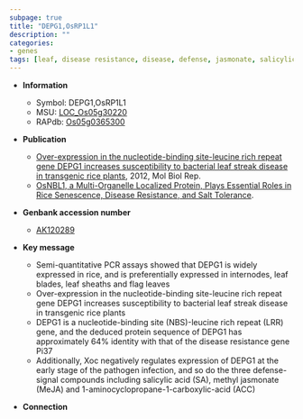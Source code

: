 ```yaml
---
subpage: true
title: "DEPG1,OsRP1L1"
description: ""
categories:
- genes
tags: [leaf, disease resistance, disease, defense, jasmonate, salicylic acid, sheath]
---
```


* **Information**  
    + Symbol: DEPG1,OsRP1L1  
    + MSU: [LOC_Os05g30220](http://rice.plantbiology.msu.edu/cgi-bin/ORF_infopage.cgi?orf=LOC_Os05g30220)  
    + RAPdb: [Os05g0365300](http://rapdb.dna.affrc.go.jp/viewer/gbrowse_details/irgsp1?name=Os05g0365300)  

* **Publication**  
    + [Over-expression in the nucleotide-binding site-leucine rich repeat gene DEPG1 increases susceptibility to bacterial leaf streak disease in transgenic rice plants](http://www.ncbi.nlm.nih.gov/pubmed?term=Over-expression+in+the+nucleotide-binding+site-leucine+rich+repeat+gene+DEPG1+increases+susceptibility+to+bacterial+leaf+streak+disease+in+transgenic+rice+plants%5BTitle%5D), 2012, Mol Biol Rep.
    + [OsNBL1, a Multi-Organelle Localized Protein, Plays Essential Roles in Rice Senescence, Disease Resistance, and Salt Tolerance](N+Y).

* **Genbank accession number**  
    + [AK120289](http://www.ncbi.nlm.nih.gov/nuccore/AK120289)

* **Key message**  
    + Semi-quantitative PCR assays showed that DEPG1 is widely expressed in rice, and is preferentially expressed in internodes, leaf blades, leaf sheaths and flag leaves
    + Over-expression in the nucleotide-binding site-leucine rich repeat gene DEPG1 increases susceptibility to bacterial leaf streak disease in transgenic rice plants
    + DEPG1 is a nucleotide-binding site (NBS)-leucine rich repeat (LRR) gene, and the deduced protein sequence of DEPG1 has approximately 64% identity with that of the disease resistance gene Pi37
    + Additionally, Xoc negatively regulates expression of DEPG1 at the early stage of the pathogen infection, and so do the three defense-signal compounds including salicylic acid (SA), methyl jasmonate (MeJA) and 1-aminocyclopropane-1-carboxylic-acid (ACC)

* **Connection**  



